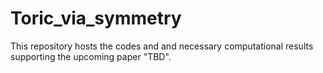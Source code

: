 # Toric_via_symmetry
This repository hosts the codes and and necessary computational results supporting the upcoming paper "TBD".
